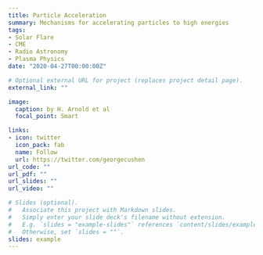 ```yaml
---
title: Particle Acceleration
summary: Mechanisms for accelerating particles to high energies
tags:
- Solar Flare 
- CME
- Radio Astronomy
- Plasma Physics
date: "2020-04-27T00:00:00Z"

# Optional external URL for project (replaces project detail page).
external_link: ""

image:
  caption: by H. Arnold et al 
  focal_point: Smart

links:
- icon: twitter
  icon_pack: fab
  name: Follow
  url: https://twitter.com/georgecushen
url_code: ""
url_pdf: ""
url_slides: ""
url_video: ""

# Slides (optional).
#   Associate this project with Markdown slides.
#   Simply enter your slide deck's filename without extension.
#   E.g. `slides = "example-slides"` references `content/slides/example-slides.md`.
#   Otherwise, set `slides = ""`.
slides: example
---
```


